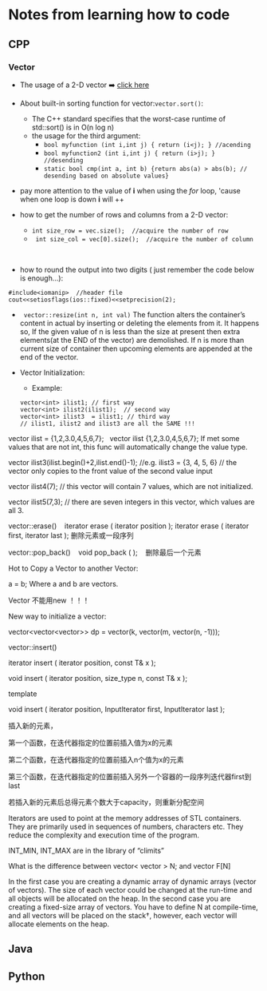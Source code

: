 # Notes from learning how to code

## CPP
### Vector
+ The usage of a 2-D vector ➡️ [click here](https://www.digitalocean.com/community/tutorials/2d-vectors-in-c-plus-plus) 

+ About built-in sorting function for vector:```vector.sort()```:
	- The C++ standard specifies that the worst-case runtime of std::sort() is in O(n log n)
	-  the usage for the third argument:
		- ``` bool myfunction (int i,int j) { return (i<j); } //acending ```
		- ```bool myfunction2 (int i,int j) { return (i>j); }  //desending ```
		- ```static bool cmp(int a, int b) {return abs(a) > abs(b); // desending based on absolute values} ```


+ pay more attention to the value of **i** when using the *for* loop, 'cause when one loop is down **i** will ++


+ how to get the number of rows and columns from a 2-D vector:
	+ ```int size_row = vec.size();  //acquire the number of row ```
	+ ``` int size_col = vec[0].size();  //acquire the number of column```
	
 
+ how to round the output into two digits ( just remember the code below is enough...):

``` 
#include<iomanip>  //header file
cout<<setiosflags(ios::fixed)<<setprecision(2);
```

+ ``` vector::resize(int n, int val)```
The function alters the container’s content in actual by inserting or deleting the elements from it. It happens so,
If the given value of n is less than the size at present then extra elements(at the END of the vector) are demolished.
If n is more than current size of container then upcoming elements are appended at the end of the vector.

+ Vector Initialization: 
	+ Example:
	
	```
	vector<int> ilist1; // first way
	vector<int> ilist2(ilist1);  // second way
	vector<int> ilist3  = ilist1; // third way
	// ilist1, ilist2 and ilist3 are all the SAME !!!
	```

 vector<int> ilist = {1,2,3.0,4,5,6,7};
       vector<int> ilist {1,2,3.0,4,5,6,7};
If met some values that are not int, this func will automatically change the value type. 

 vector<int> ilist3(ilist.begin()+2,ilist.end()-1); //e.g. ilist3 = {3, 4, 5, 6} 
// the vector only copies to the front value of the second value input

 vector<int> ilist4(7); // this vector will contain 7 values, which are not initialized. 

 vector<int> ilist5(7,3); // there are seven integers in this vector, which values are all 3. 


vector::erase()
   iterator erase ( iterator position );
iterator erase ( iterator first, iterator last );
删除元素或一段序列


vector::pop_back()
   void pop_back ( );
   删除最后一个元素



Hot to Copy a Vector to another Vector:

a = b;
Where a and b are vectors.



Vector 不能用new ！！！


New way to initialize a vector:

vector<vector<vector<int>>> dp = vector(k, vector(m, vector(n, -1)));


vector::insert()

   iterator insert ( iterator position, const T& x );

   void insert ( iterator position, size_type n, const T& x );

template <class InputIterator>

void insert ( iterator position, InputIterator first, InputIterator last );

   插入新的元素，

第一个函数，在迭代器指定的位置前插入值为x的元素

第二个函数，在迭代器指定的位置前插入n个值为x的元素

第三个函数，在迭代器指定的位置前插入另外一个容器的一段序列迭代器first到last

若插入新的元素后总得元素个数大于capacity，则重新分配空间

Iterators are used to point at the memory addresses of STL containers. They are primarily used in sequences of numbers, characters etc. They reduce the complexity and execution time of the program.

INT_MIN, INT_MAX are in the library of “climits”



What is the difference between
vector< vector<int> > N; 
and
vector<int> F[N]

In the first case you are creating a dynamic array of dynamic arrays (vector of vectors). The size of each vector could be changed at the run-time and all objects will be allocated on the heap.
In the second case you are creating a fixed-size array of vectors. You have to define N at compile-time, and all vectors will be placed on the stack†, however, each vector will allocate elements on the heap.

## Java
## Python